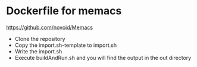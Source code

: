 # Dockerfile for memacs

https://github.com/novoid/Memacs

- Clone the repository
- Copy the import.sh-template to import.sh
- Write the import.sh
- Execute buildAndRun.sh and you will find the output in the out directory
